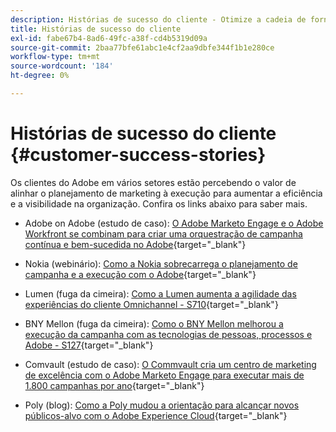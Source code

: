 ```yaml
---
description: Histórias de sucesso do cliente - Otimize a cadeia de fornecimento da campanha com a Marketo e a Workfront
title: Histórias de sucesso do cliente
exl-id: fabe67b4-8ad6-49fc-a38f-cd4b5319d09a
source-git-commit: 2baa77bfe61abc1e4cf2aa9dbfe344f1b1e280ce
workflow-type: tm+mt
source-wordcount: '184'
ht-degree: 0%

---
```


# Histórias de sucesso do cliente {#customer-success-stories}

Os clientes do Adobe em vários setores estão percebendo o valor de alinhar o planejamento de marketing à execução para aumentar a eficiência e a visibilidade na organização. Confira os links abaixo para saber mais.

* Adobe on Adobe (estudo de caso): [O Adobe Marketo Engage e o Adobe Workfront se combinam para criar uma orquestração de campanha contínua e bem-sucedida no Adobe](https://business.adobe.com/customer-success-stories/adobe-campaign-orchestration-case-study){target=&quot;_blank&quot;}

* Nokia (webinário): [Como a Nokia sobrecarrega o planejamento de campanha e a execução com o Adobe](https://engage.adobe.com/MarWF22Q4WBR-Registration.html){target=&quot;_blank&quot;}

* Lumen (fuga da cimeira): [Como a Lumen aumenta a agilidade das experiências do cliente Omnichannel - S710](https://business.adobe.com/summit/2022/sessions/how-lumen-drives-agility-for-omnichannel-customer-s710.html){target=&quot;_blank&quot;}

* BNY Mellon (fuga da cimeira): [Como o BNY Mellon melhorou a execução da campanha com as tecnologias de pessoas, processos e Adobe - S127](https://business.adobe.com/events/experience-makers-live/2022/sessions/how-bny-mellon-improved-campaign-execution-with-pe-s127.html){target=&quot;_blank&quot;}

* Comvault (estudo de caso): [O Commvault cria um centro de marketing de excelência com o Adobe Marketo Engage para executar mais de 1.800 campanhas por ano](https://business.adobe.com/customer-success-stories/commvault-case-study){target=&quot;_blank&quot;}

* Poly (blog): [Como a Poly mudou a orientação para alcançar novos públicos-alvo com o Adobe Experience Cloud](https://business.adobe.com/blog/basics/how-poly-shifted-gears-reach-new-audiences-adobe-experience-cloud){target=&quot;_blank&quot;}
